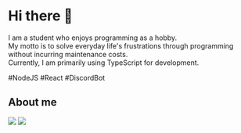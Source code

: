 # Hi there 👋

I am a student who enjoys programming as a hobby.<br/>
My motto is to solve everyday life's frustrations through programming without incurring maintenance costs.<br/>
Currently, I am primarily using TypeScript for development.

#NodeJS #React #DiscordBot

## About me
<picture>
  <source
    srcset="https://github-readme-stats-penguinlucky.vercel.app/api?username=PenguinLucky&show_icons=true&theme=dark"
    media="(prefers-color-scheme: dark)"
  />
  <source
    srcset="https://github-readme-stats-penguinlucky.vercel.app/api?username=PenguinLucky&show_icons=true"
    media="(prefers-color-scheme: light), (prefers-color-scheme: no-preference)"
  />
  <img src="https://github-readme-stats-penguinlucky.vercel.app/api?username=PenguinLucky&show_icons=true" />
</picture>

<picture>
  <source
    srcset="https://github-readme-stats-penguinlucky.vercel.app/api/top-langs/?username=PenguinLucky&layout=compact&theme=dark"
    media="(prefers-color-scheme: dark)"
  />
  <source
    srcset="https://github-readme-stats-penguinlucky.vercel.app/api/top-langs/?username=PenguinLucky&layout=compact"
    media="(prefers-color-scheme: light), (prefers-color-scheme: no-preference)"
  />
  <img src="https://github-readme-stats-penguinlucky.vercel.app/api/top-langs/?username=PenguinLucky&layout=compact" />
</picture>
